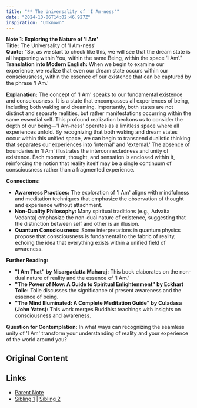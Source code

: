 ```yaml
---
title: "** The Universality of 'I Am-ness'"
date: "2024-10-06T14:02:46.927Z"
inspiration: "Unknown"
---
```


  
**Note 1: Exploring the Nature of 'I Am'**  
**Title:** The Universality of 'I Am-ness'  
**Quote:** "So, as we start to check like this, we will see that the dream state is all happening within You, within the same Being, within the space ‘I Am’."  
**Translation into Modern English:** When we begin to examine our experience, we realize that even our dream state occurs within our consciousness, within the essence of our existence that can be captured by the phrase 'I Am.'  

**Explanation:** The concept of 'I Am' speaks to our fundamental existence and consciousness. It is a state that encompasses all experiences of being, including both waking and dreaming. Importantly, both states are not distinct and separate realities, but rather manifestations occurring within the same essential self. This profound realization beckons us to consider the depth of our being—'I Am-ness' operates as a limitless space where all experiences unfold. By recognizing that both waking and dream states occur within this unified space, we can begin to transcend dualistic thinking that separates our experiences into 'internal' and 'external.' The absence of boundaries in 'I Am' illustrates the interconnectedness and unity of existence. Each moment, thought, and sensation is enclosed within it, reinforcing the notion that reality itself may be a single continuum of consciousness rather than a fragmented experience. 

**Connections:**  
- **Awareness Practices:** The exploration of 'I Am' aligns with mindfulness and meditation techniques that emphasize the observation of thought and experience without attachment.  
- **Non-Duality Philosophy:** Many spiritual traditions (e.g., Advaita Vedanta) emphasize the non-dual nature of existence, suggesting that the distinction between self and other is an illusion.  
- **Quantum Consciousness:** Some interpretations in quantum physics propose that consciousness is fundamental to the fabric of reality, echoing the idea that everything exists within a unified field of awareness.  

**Further Reading:**  
- **"I Am That" by Nisargadatta Maharaj:** This book elaborates on the non-dual nature of reality and the essence of 'I Am.'  
- **"The Power of Now: A Guide to Spiritual Enlightenment" by Eckhart Tolle:** Tolle discusses the significance of present awareness and the essence of being.  
- **"The Mind Illuminated: A Complete Meditation Guide" by Culadasa (John Yates):** This work merges Buddhist teachings with insights on consciousness and awareness.  

**Question for Contemplation:** In what ways can recognizing the seamless unity of 'I Am' transform your understanding of reality and your experience of the world around you?  


## Original Content



## Links

- [Parent Note](/parent-note.md)
- [Sibling 1](/zettel1.md) | [Sibling 2](/zettel2.md)
